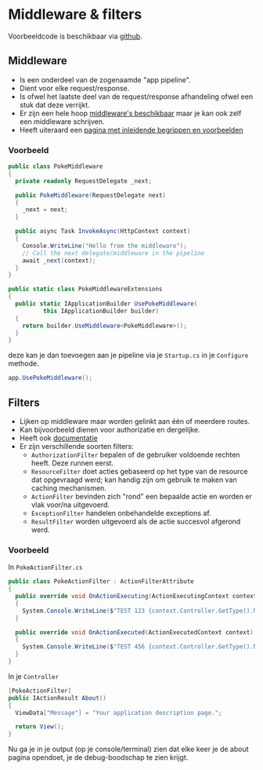 # Middleware & filters

Voorbeeldcode is beschikbaar via [github](https://github.com/rceuls/cursus-asp-v2-examples/tree/master/CSharp-Pline).

## Middleware

* Is een onderdeel van de zogenaamde "app pipeline".
* Dient voor elke request/response.
* Is ofwel het laatste deel van de request/response afhandeling ofwel een stuk dat deze verrijkt.
* Er zijn een hele hoop [middleware's beschikbaar](https://docs.microsoft.com/en-us/aspnet/core/fundamentals/middleware/?view=aspnetcore-2.1#built-in-middleware) maar je kan ook zelf een middleware schrijven.
* Heeft uiteraard een [pagina met inleidende begrippen en voorbeelden](https://docs.microsoft.com/en-us/aspnet/core/fundamentals/middleware/?view=aspnetcore-2.1)

### Voorbeeld
```csharp
public class PokeMiddleware
{
  private readonly RequestDelegate _next;

  public PokeMiddleware(RequestDelegate next)
  {
    _next = next;
  }

  public async Task InvokeAsync(HttpContext context)
  {
    Console.WriteLine("Hello from the middleware");
    // Call the next delegate/middleware in the pipeline
    await _next(context);
  }
}

public static class PokeMiddlewareExtensions
{
  public static IApplicationBuilder UsePokeMiddleware(
          this IApplicationBuilder builder)
  {
    return builder.UseMiddleware<PokeMiddleware>();
  }
}
```

deze kan je dan toevoegen aan je pipeline via je `Startup.cs` in je `Configure` methode. 

```csharp
app.UsePokeMiddleware();
```

## Filters
* Lijken op middleware maar worden gelinkt aan één of meerdere routes.
* Kan bijvoorbeeld dienen voor authorizatie en dergelijke.
* Heeft ook [documentatie](https://docs.microsoft.com/en-us/aspnet/core/fundamentals/middleware/?view=aspnetcore-2.1#built-in-middleware)
* Er zijn verschillende soorten filters:
  * `AuthorizationFilter` bepalen of de gebruiker voldoende rechten heeft. Deze runnen eerst.
  * `ResourceFilter` doet acties gebaseerd op het type van de resource dat opgevraagd werd; kan handig zijn om gebruik te maken van caching mechanismen.
  * `ActionFilter` bevinden zich "rond" een bepaalde actie en worden er vlak voor/na uitgevoerd.
  * `ExceptionFilter` handelen onbehandelde exceptions af.
  * `ResultFilter` worden uitgevoerd als de actie succesvol afgerond werd.

### Voorbeeld

In `PokeActionFilter.cs`

```csharp
public class PokeActionFilter : ActionFilterAttribute
{
  public override void OnActionExecuting(ActionExecutingContext context)
  {
    System.Console.WriteLine($"TEST 123 {context.Controller.GetType().Name} - {context.ActionDescriptor.DisplayName}");
  }

  public override void OnActionExecuted(ActionExecutedContext context)
  {
    System.Console.WriteLine($"TEST 456 {context.Controller.GetType().Name} - {context.ActionDescriptor.DisplayName}");
  }
}
```

In je `Controller`

```csharp
[PokeActionFilter]
public IActionResult About()
{
  ViewData["Message"] = "Your application description page.";

  return View();
}
```

Nu ga je in je output (op je console/terminal) zien dat elke keer je de about pagina opendoet, je de debug-boodschap te zien krijgt.